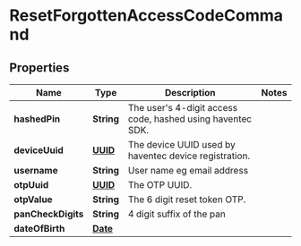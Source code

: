 

# ResetForgottenAccessCodeCommand

## Properties

Name | Type | Description | Notes
------------ | ------------- | ------------- | -------------
**hashedPin** | **String** | The user&#39;s 4-digit access code, hashed using haventec SDK. | 
**deviceUuid** | [**UUID**](UUID.md) | The device UUID used by haventec device registration. | 
**username** | **String** | User name eg email address | 
**otpUuid** | [**UUID**](UUID.md) | The OTP UUID. | 
**otpValue** | **String** | The 6 digit reset token OTP. | 
**panCheckDigits** | **String** | 4 digit suffix of the pan | 
**dateOfBirth** | [**Date**](Date.md) |  | 




